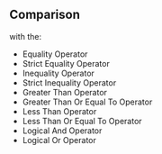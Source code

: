 ## Comparison

with the:

- Equality Operator
- Strict Equality Operator
- Inequality Operator
- Strict Inequality Operator
- Greater Than Operator
- Greater Than Or Equal To Operator
- Less Than Operator
- Less Than Or Equal To Operator
- Logical And Operator
- Logical Or Operator
